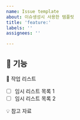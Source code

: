 ```yaml
---
name: Issue template
about: 이슈생성시 사용한 템플릿
title: 'feature:'
labels: ''
assignees: ''

---
```


📌 기능
- 

📑 작업 리스트
- [ ] 임시 리스트 목록 1
- [ ] 임시 리스트 목록 2

💡 참고 자료
